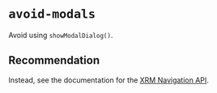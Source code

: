 # `avoid-modals`

Avoid using `showModalDialog()`.

## Recommendation

Instead, see the documentation for the [XRM Navigation API](https://docs.microsoft.com/powerapps/developer/model-driven-apps/clientapi/reference/xrm-navigation).